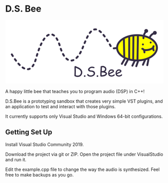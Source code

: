 # D.S. Bee
![an image of a cheerful yellow bee moving in a sine-wave pattern.](dsbee.png)

A happy little bee that teaches you to program audio (DSP) in C++!



D.S.Bee is a prototyping sandbox that creates very simple VST plugins, and an application to test and interact with those plugins.

It currently supports only Visual Studio and Windows 64-bit configurations.



## Getting Set Up

Install Visual Studio Community 2019.

Download the project via git or ZIP.  Open the project file under VisualStudio and run it.

Edit the example.cpp file to change the way the audio is synthesized.  Feel free to make backups as you go.